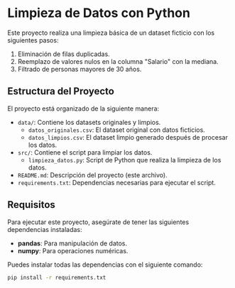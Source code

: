 # Limpieza de Datos con Python

Este proyecto realiza una limpieza básica de un dataset ficticio con los siguientes pasos:
1. Eliminación de filas duplicadas.
2. Reemplazo de valores nulos en la columna "Salario" con la mediana.
3. Filtrado de personas mayores de 30 años.

## Estructura del Proyecto
El proyecto está organizado de la siguiente manera:
- `data/`: Contiene los datasets originales y limpios.
  - `datos_originales.csv`: El dataset original con datos ficticios.
  - `datos_limpios.csv`: El dataset limpio generado después de procesar los datos.
- `src/`: Contiene el script para limpiar los datos.
  - `limpieza_datos.py`: Script de Python que realiza la limpieza de los datos.
- `README.md`: Descripción del proyecto (este archivo).
- `requirements.txt`: Dependencias necesarias para ejecutar el script.

## Requisitos

Para ejecutar este proyecto, asegúrate de tener las siguientes dependencias instaladas:

- **pandas**: Para manipulación de datos.
- **numpy**: Para operaciones numéricas.

Puedes instalar todas las dependencias con el siguiente comando:

```bash
pip install -r requirements.txt
